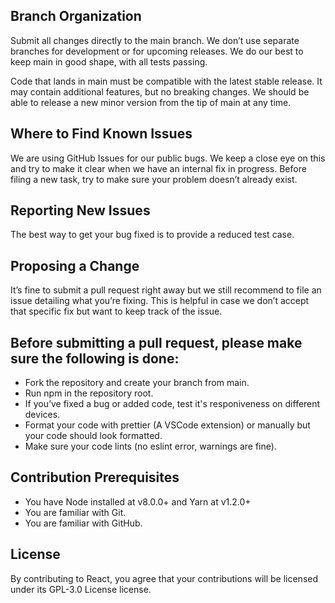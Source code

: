 ## Branch Organization
Submit all changes directly to the main branch. We don’t use separate branches for development or for upcoming releases. We do our best to keep main in good shape, with all tests passing.

Code that lands in main must be compatible with the latest stable release. It may contain additional features, but no breaking changes. We should be able to release a new minor version from the tip of main at any time.

## Where to Find Known Issues
We are using GitHub Issues for our public bugs. We keep a close eye on this and try to make it clear when we have an internal fix in progress. Before filing a new task, try to make sure your problem doesn’t already exist.

## Reporting New Issues
The best way to get your bug fixed is to provide a reduced test case. 

## Proposing a Change
It’s fine to submit a pull request right away but we still recommend to file an issue detailing what you’re fixing. This is helpful in case we don’t accept that specific fix but want to keep track of the issue.

## Before submitting a pull request, please make sure the following is done:
- Fork the repository and create your branch from main.
- Run npm in the repository root.
- If you’ve fixed a bug or added code, test it's responiveness on different devices.
- Format your code with prettier (A VSCode extension) or manually but your code should look formatted.
- Make sure your code lints (no eslint error, warnings are fine). 

## Contribution Prerequisites
- You have Node installed at v8.0.0+ and Yarn at v1.2.0+
- You are familiar with Git.
- You are familiar with GitHub.

## License
By contributing to React, you agree that your contributions will be licensed under its GPL-3.0 License license.
